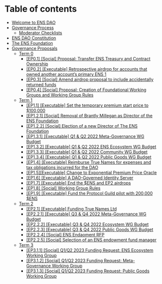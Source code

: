 # Table of contents

* [Welcome to ENS DAO](README.md)
* [Governance Process](process/README.md)
  * [Moderator Checklists](process/moderator-checklists.md)
* [ENS DAO Constitution](ens-dao-constitution.md)
* [The ENS Foundation](the-ens-foundation.md)
* [Governance Proposals](governance-proposals/README.md)
  * [Term 0](governance-proposals/term-0/README.md)
    * [\[EP0.1\] \[Social\] Proposal: Transfer ENS Treasury and Contract Ownership](governance-proposals/term-0/ep1-social-proposal-transfer-ens-treasury-and-contract-ownership.md)
    * [\[EP0.2\] \[Executable\] Retrospective airdrop for accounts that owned another account’s primary ENS 1](governance-proposals/term-0/ep2-executable-retrospective-airdrop-for-accounts-that-owned-another-accounts-primary-ens-1.md)
    * [\[EP0.3\] \[Social\] Amend airdrop proposal to include accidentally returned funds](governance-proposals/term-0/ep3-social-amend-airdrop-proposal-to-include-accidentally-returned-funds.md)
    * [\[EP0.4\] \[Social\] Proposal: Creation of Foundational Working Groups and Working Group Rules](governance-proposals/term-0/ep4-social-proposal-creation-of-foundational-working-groups-and-working-group-rules.md)
  * [Term 1](governance-proposals/term-1/README.md)
    * [\[EP1.1\] \[Executable\] Set the temporary premium start price to $100,000](governance-proposals/term-1/ep5-executable-set-the-temporary-premium-start-price-to-usd100-000.md)
    * [\[EP1.2.1\] \[Social\] Removal of Brantly Millegan as Director of the ENS Foundation](governance-proposals/term-1/ep6.1-social-removal-of-brantly-millegan-as-director-of-the-ens-foundation.md)
    * [\[EP1.2.2\] \[Social\] Election of a new Director of The ENS Foundation](governance-proposals/term-1/ep6.2-social-election-of-a-new-director-of-the-ens-foundation.md)
    * [\[EP1.3.1\] \[Executable\] Q1 & Q2 2022 Meta-Governance WG Budget](governance-proposals/term-1/ep7.1-executable-q1-and-q2-2022-meta-governance-wg-budget.md)
    * [\[EP1.3.2\] \[Executable\] Q1 & Q2 2022 ENS Ecosystem WG Budget](governance-proposals/term-1/ep7.2-executable-q1-and-q2-2022-ens-ecosystem-wg-budget.md)
    * [\[EP1.3.3\] \[Executable\] Q1 & Q2 2022 Community WG Budget](governance-proposals/term-1/ep7.3-executable-q1-and-q2-2022-community-wg-budget.md)
    * [\[EP1.3.4\] \[Executable\] Q1 & Q2 2022 Public Goods WG Budget](governance-proposals/term-1/ep7.4-executable-q1-and-q2-2022-public-goods-wg-budget.md)
    * [\[EP1.4\] \[Executable\] Reimburse True Names for expenses and tax obligations incurred for the DAO](governance-proposals/term-1/ep8-executable-reimburse-true-names-for-expenses-and-tax-obligations-incurred-for-the-dao.md)
    * [\[EP1.5\]\[Executable\] Change to Exponential Premium Price Oracle](governance-proposals/term-1/ep9-executable-change-to-exponential-premium-price-oracle.md)
    * [\[EP1.6\] \[Executable\] A DAO-Governed Identity Server](governance-proposals/term-1/ep10-executable-a-dao-governed-identity-server.md)
    * [\[EP1.7\] \[Executable\] End the $ENS and EP2 airdrops](governance-proposals/term-1/ep11-executable-end-airdrop.md)
    * [\[EP1.8\] \[Social\] Working Group Rules](governance-proposals/term-1/ep12-working-group-rules.md)
    * [\[EP1.9\] \[Executable\] Fund the Protocol Guild pilot with 200,000 $ENS](governance-proposals/term-1/ep13-protocol-guild-pilot.md)
  * [Term 2](governance-proposals/term-2/README.md)
    * [\[EP2.1\] \[Executable\] Funding True Names Ltd](governance-proposals/term-2/ep14-funding-true-names-ltd.md)
    * [\[EP2.2.1\] \[Executable\] Q3 & Q4 2022 Meta-Governance WG Budget](governance-proposals/term-2/ep16.1-executable-q3-and-q4-2022-meta-governance-wg-budget.md)
    * [\[EP2.2.2\] \[Executable\] Q3 & Q4 2022 Ecosystem WG Budget](governance-proposals/term-2/ep16.2-executable-q3-and-q4-2022-ens-ecosystem-wg-budget.md)
    * [\[EP2.2.3\] \[Executable\] Q3 & Q4 2022 Public Goods WG Budget](governance-proposals/term-2/ep16.3-executable-q3-and-q4-2022-public-goods-wg-budget.md)
    * [\[EP2.2.4\] \[Social\] ENS Endaoment RFP](governance-proposals/term-2/ep2.2.4-social-ens-endaoment-rfp.md)
    * [\[EP2.2.5\] \[Social\] Selection of an ENS endowment fund manager](governance-proposals/term-2/social-ep2.2.5-selection-of-an-ens-endowment-fund-manager.md)
  * [Term 3](governance-proposals/term-3/README.md)
    * [\[EP3.1.1\] \[Social\] Q1/Q2 2023 Funding Request: ENS Ecosystem Working Group](governance-proposals/term-3/ep3.1.1-social-q1-q2-2023-funding-request-ens-ecosystem-working-group.md)
    * [\[EP3.1.2\] \[Social\] Q1/Q2 2023 Funding Request: Meta-Governance Working Group](governance-proposals/term-3/ep3.1.2-social-q1-q2-2023-funding-request-meta-governance-working-group.md)
    * [\[EP3.1.3\] \[Social\] Q1/Q2 2023 Funding Request: Public Goods Working Group](governance-proposals/term-3/ep3.1.3-social-q1-q2-2023-funding-request-public-goods-working-group.md)

